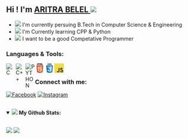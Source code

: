 ## Hi ! I'm [**ARITRA BELEL** ](https://github.com/belelaritra) <img src="https://raw.githubusercontent.com/MartinHeinz/MartinHeinz/master/wave.gif" width="30px">


- <img src="https://media1.giphy.com/media/SUEN0j6R09jeEriEWr/giphy.gif" width="30px"> I'm currently persuing B.Tech in Computer Science & Engineering
- <img src="https://thumbs.gfycat.com/RaggedGoldenJoey-max-1mb.gif" width="30px"> I'm Currently learning CPP & Python
- <img src="https://media4.giphy.com/media/gH85KtY9fX2yd9eG4F/giphy.gif" width="20px"> I want to be a good Competative Programmer


### **Languages & Tools:**

[<img align="left" alt="C" width="26px" src="https://raw.githubusercontent.com/jmnote/z-icons/master/svg/c.svg" />](https://github.com/belelaritra/C_Programming)
[<img align="left" alt="C++" width="26px" src="https://raw.githubusercontent.com/jmnote/z-icons/master/svg/cpp.svg" />](https://github.com/belelaritra/CPP_Programming)
[<img align="left" alt="PYTHON" width="26px" src="https://raw.githubusercontent.com/jmnote/z-icons/master/svg/python.svg" />](https://coursera.org/share/98aab21a41851cd93e1a4ae874840a8a)
[<img align="left" alt="HTML5" width="26px" src="https://raw.githubusercontent.com/github/explore/80688e429a7d4ef2fca1e82350fe8e3517d3494d/topics/html/html.png" />](https://coursera.org/share/f44c307c882ca67bf2e9f88254d5d441)
[<img align="left" alt="CSS3" width="26px" src="https://raw.githubusercontent.com/github/explore/80688e429a7d4ef2fca1e82350fe8e3517d3494d/topics/css/css.png"/>](https://coursera.org/share/12df9a30107954bca2cc45f79f2a6c6b)
[<img align="left" alt="JavaScript" width="26px" src="https://raw.githubusercontent.com/github/explore/80688e429a7d4ef2fca1e82350fe8e3517d3494d/topics/javascript/javascript.png"/>](https://coursera.org/share/12df9a30107954bca2cc45f79f2a6c6b)
</br>

### **Connect with me:**
[<img align="top" alt="Facebook" width="35px" src="https://cliply.co/wp-content/uploads/2019/07/371907490_FACEBOOK_ICON_TRANSPARENT_400.gif" />](https://www.facebook.com/aritra.belel.7)  [<img align="top" alt="Instagram" width="35px" src="https://cliply.co/wp-content/uploads/2019/07/371907300_INSTAGRAM_ICON_TRANSPARENT_400.gif" />](https://www.instagram.com/belel.aritra/?hl=en)
</br>
##

<details open>
  <summary><b><img align="bottom" src="https://media.giphy.com/media/VEzBzSyEOKtXGuPIQw/giphy.gif" width="25px"> My Github Stats:</b></summary>
<br>
<p align="left"> <img  src="https://github-readme-stats.vercel.app/api?username=belelaritra&show_icons=true&theme=outrun&hide=stars,prs&count_private=true" width ="45%"/> <img  src="https://github-readme-stats.vercel.app/api/top-langs/?username=belelaritra&theme=radical&layout=compact" width ="40%"/>
 </p>

</details>
